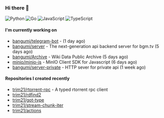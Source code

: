 ### Hi there 👋

![Python](https://img.shields.io/badge/python-3670A0?style=for-the-badge&logo=python&logoColor=ffdd54)
![Go](https://img.shields.io/badge/go-%2300ADD8.svg?style=for-the-badge&logo=go&logoColor=white)
![JavaScript](https://img.shields.io/badge/javascript-%23323330.svg?style=for-the-badge&logo=javascript&logoColor=%23F7DF1E)
![TypeScript](https://img.shields.io/badge/typescript-%23007ACC.svg?style=for-the-badge&logo=typescript&logoColor=white)

#### I'm currently working on

- [bangumi/telegram-bot](https://github.com/bangumi/telegram-bot) -  (1 day ago)
- [bangumi/server](https://github.com/bangumi/server) - The next-generation api backend server for bgm.tv (5 days ago)
- [bangumi/Archive](https://github.com/bangumi/Archive) - Wiki Data Public Archive (5 days ago)
- [minio/minio-js](https://github.com/minio/minio-js) - MinIO Client SDK for Javascript (6 days ago)
- [bangumi/server-private](https://github.com/bangumi/server-private) - HTTP sever for private api (1 week ago)

#### Repositories I created recently

- [trim21/rtorrent-rpc](https://github.com/trim21/rtorrent-rpc) - A typed rtorrent rpc client
- [trim21/rdfind2](https://github.com/trim21/rdfind2)
- [trim21/got-type](https://github.com/trim21/got-type)
- [trim21/stream-chunk-iter](https://github.com/trim21/stream-chunk-iter)
- [trim21/actions](https://github.com/trim21/actions)
